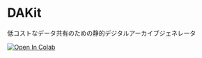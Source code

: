 # DAKit
低コストなデータ共有のための静的デジタルアーカイブジェネレータ

[![Open In Colab](https://colab.research.google.com/assets/colab-badge.svg)](http://colab.research.google.com/github/utokyodh/dakit/blob/main/dakit_v1.ipynb)
